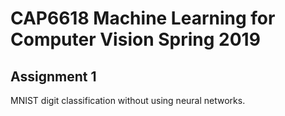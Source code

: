 # CAP6618 Machine Learning for Computer Vision Spring 2019

## Assignment 1

MNIST digit classification without using neural networks.
